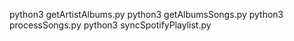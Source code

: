 python3 getArtistAlbums.py
python3 getAlbumsSongs.py
python3 processSongs.py
python3 syncSpotifyPlaylist.py